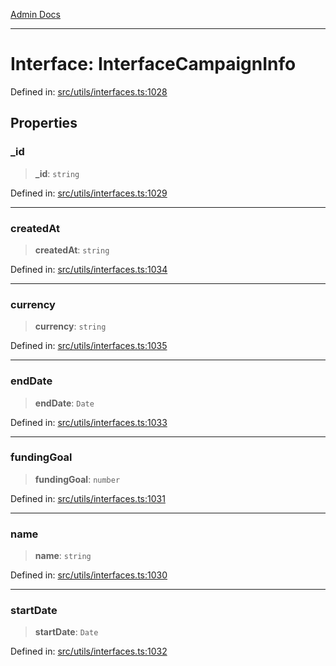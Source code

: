 [Admin Docs](/)

***

# Interface: InterfaceCampaignInfo

Defined in: [src/utils/interfaces.ts:1028](https://github.com/PalisadoesFoundation/talawa-admin/blob/main/src/utils/interfaces.ts#L1028)

## Properties

### \_id

> **\_id**: `string`

Defined in: [src/utils/interfaces.ts:1029](https://github.com/PalisadoesFoundation/talawa-admin/blob/main/src/utils/interfaces.ts#L1029)

***

### createdAt

> **createdAt**: `string`

Defined in: [src/utils/interfaces.ts:1034](https://github.com/PalisadoesFoundation/talawa-admin/blob/main/src/utils/interfaces.ts#L1034)

***

### currency

> **currency**: `string`

Defined in: [src/utils/interfaces.ts:1035](https://github.com/PalisadoesFoundation/talawa-admin/blob/main/src/utils/interfaces.ts#L1035)

***

### endDate

> **endDate**: `Date`

Defined in: [src/utils/interfaces.ts:1033](https://github.com/PalisadoesFoundation/talawa-admin/blob/main/src/utils/interfaces.ts#L1033)

***

### fundingGoal

> **fundingGoal**: `number`

Defined in: [src/utils/interfaces.ts:1031](https://github.com/PalisadoesFoundation/talawa-admin/blob/main/src/utils/interfaces.ts#L1031)

***

### name

> **name**: `string`

Defined in: [src/utils/interfaces.ts:1030](https://github.com/PalisadoesFoundation/talawa-admin/blob/main/src/utils/interfaces.ts#L1030)

***

### startDate

> **startDate**: `Date`

Defined in: [src/utils/interfaces.ts:1032](https://github.com/PalisadoesFoundation/talawa-admin/blob/main/src/utils/interfaces.ts#L1032)
